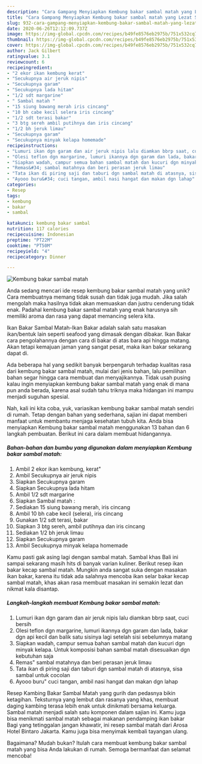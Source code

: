 ```yaml
---
description: "Cara Gampang Menyiapkan Kembung bakar sambal matah yang Lezat Sekali"
title: "Cara Gampang Menyiapkan Kembung bakar sambal matah yang Lezat Sekali"
slug: 932-cara-gampang-menyiapkan-kembung-bakar-sambal-matah-yang-lezat-sekali
date: 2020-06-26T12:12:09.737Z
image: https://img-global.cpcdn.com/recipes/b49fe8576eb2975b/751x532cq70/kembung-bakar-sambal-matah-foto-resep-utama.jpg
thumbnail: https://img-global.cpcdn.com/recipes/b49fe8576eb2975b/751x532cq70/kembung-bakar-sambal-matah-foto-resep-utama.jpg
cover: https://img-global.cpcdn.com/recipes/b49fe8576eb2975b/751x532cq70/kembung-bakar-sambal-matah-foto-resep-utama.jpg
author: Jack Gilbert
ratingvalue: 3.1
reviewcount: 6
recipeingredient:
- "2 ekor ikan kembung kerat"
- "Secukupnya air jeruk nipis"
- "Secukupnya garam"
- "Secukupnya lada hitam"
- "1/2 sdt margarine"
- " Sambal matah "
- "15 siung bawang merah iris cincang"
- "10 bh cabe kecil selera iris cincang"
- "1/2 sdt terasi bakar"
- "3 btg sereh ambil putihnya dan iris cincang"
- "1/2 bh jeruk limau"
- "Secukupnya garam"
- "Secukupnya minyak kelapa homemade"
recipeinstructions:
- "Lumuri ikan dgn garam dan air jeruk nipis lalu diamkan bbrp saat, cuci bersih"
- "Olesi teflon dgn margarine, lumuri ikannya dgn garam dan lada, bakar dgn api kecil dan balik satu sisinya lagi setelah sisi sebelumnya matang"
- "Siapkan wadah, campur semua bahan sambal matah dan kucuri dgn minyak kelapa. Untuk komposisi bahan sambal matah disesuaikan dgn kebutuhan saja"
- "Remas&#34; sambal matahnya dan beri perasan jeruk limau"
- "Tata ikan di piring saji dan taburi dgn sambal matah di atasnya, sisa sambal untuk cocolan"
- "Ayooo buru&#34; cuci tangan, ambil nasi hangat dan makan dgn lahap"
categories:
- Resep
tags:
- kembung
- bakar
- sambal

katakunci: kembung bakar sambal 
nutrition: 117 calories
recipecuisine: Indonesian
preptime: "PT22M"
cooktime: "PT50M"
recipeyield: "4"
recipecategory: Dinner

---
```



![Kembung bakar sambal matah](https://img-global.cpcdn.com/recipes/b49fe8576eb2975b/751x532cq70/kembung-bakar-sambal-matah-foto-resep-utama.jpg)

Anda sedang mencari ide resep kembung bakar sambal matah yang unik? Cara membuatnya memang tidak susah dan tidak juga mudah. Jika salah mengolah maka hasilnya tidak akan memuaskan dan justru cenderung tidak enak. Padahal kembung bakar sambal matah yang enak harusnya sih memiliki aroma dan rasa yang dapat memancing selera kita.

Ikan Bakar Sambal Matah-Ikan Bakar adalah salah satu masakan ikan/bentuk lain seperti seafood yang dimasak dengan dibakar. Ikan Bakar cara pengolahannya dengan cara di bakar di atas bara api hingga matang. Akan tetapi kemajuan jaman yang sangat pesat, maka ikan bakar sekarang dapat di.

Ada beberapa hal yang sedikit banyak berpengaruh terhadap kualitas rasa dari kembung bakar sambal matah, mulai dari jenis bahan, lalu pemilihan bahan segar hingga cara membuat dan menyajikannya. Tidak usah pusing kalau ingin menyiapkan kembung bakar sambal matah yang enak di mana pun anda berada, karena asal sudah tahu triknya maka hidangan ini mampu menjadi suguhan spesial.


Nah, kali ini kita coba, yuk, variasikan kembung bakar sambal matah sendiri di rumah. Tetap dengan bahan yang sederhana, sajian ini dapat memberi manfaat untuk membantu menjaga kesehatan tubuh kita. Anda bisa menyiapkan Kembung bakar sambal matah menggunakan 13 bahan dan 6 langkah pembuatan. Berikut ini cara dalam membuat hidangannya.

<!--inarticleads1-->

##### Bahan-bahan dan bumbu yang digunakan dalam menyiapkan Kembung bakar sambal matah:

1. Ambil 2 ekor ikan kembung, kerat&#34;
1. Ambil Secukupnya air jeruk nipis
1. Siapkan Secukupnya garam
1. Siapkan Secukupnya lada hitam
1. Ambil 1/2 sdt margarine
1. Siapkan  Sambal matah :
1. Sediakan 15 siung bawang merah, iris cincang
1. Ambil 10 bh cabe kecil (selera), iris cincang
1. Gunakan 1/2 sdt terasi, bakar
1. Siapkan 3 btg sereh, ambil putihnya dan iris cincang
1. Sediakan 1/2 bh jeruk limau
1. Siapkan Secukupnya garam
1. Ambil Secukupnya minyak kelapa homemade


Kamu pasti gak asing lagi dengan sambal matah. Sambal khas Bali ini sampai sekarang masih hits di banyak varian kuliner. Berikut resep ikan bakar kecap sambal matah. Mungkin anda sangat suka dengan masakan ikan bakar, karena itu tidak ada salahnya mencoba ikan selar bakar kecap sambal matah, khas akan rasa membuat masakan ini semakin lezat dan nikmat kala disantap. 

<!--inarticleads2-->

##### Langkah-langkah membuat Kembung bakar sambal matah:

1. Lumuri ikan dgn garam dan air jeruk nipis lalu diamkan bbrp saat, cuci bersih
1. Olesi teflon dgn margarine, lumuri ikannya dgn garam dan lada, bakar dgn api kecil dan balik satu sisinya lagi setelah sisi sebelumnya matang
1. Siapkan wadah, campur semua bahan sambal matah dan kucuri dgn minyak kelapa. Untuk komposisi bahan sambal matah disesuaikan dgn kebutuhan saja
1. Remas&#34; sambal matahnya dan beri perasan jeruk limau
1. Tata ikan di piring saji dan taburi dgn sambal matah di atasnya, sisa sambal untuk cocolan
1. Ayooo buru&#34; cuci tangan, ambil nasi hangat dan makan dgn lahap


Resep Kambing Bakar Sambal Matah yang gurih dan pedasnya bikin ketagihan. Teksturnya yang lembut dan rasanya yang khas, membuat daging kambing terasa lebih enak untuk dinikmati bersama keluarga. Sambal matah menjadi salah satu komponen dalam sajian ini. Kamu juga bisa menikmati sambal matah sebagai makanan pendamping ikan bakar Bagi yang tetinggalan jangan khawatir, ini resep sambal matah dari Arosa Hotel Bintaro Jakarta. Kamu juga bisa menyimak kembali tayangan ulang. 

Bagaimana? Mudah bukan? Itulah cara membuat kembung bakar sambal matah yang bisa Anda lakukan di rumah. Semoga bermanfaat dan selamat mencoba!
